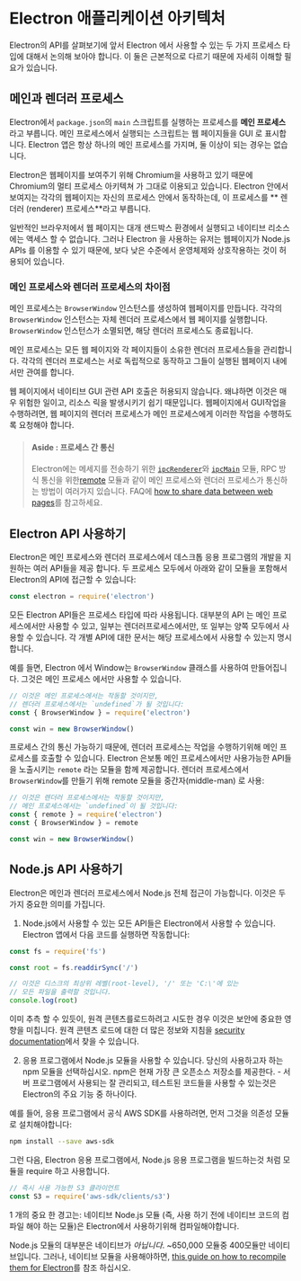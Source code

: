 # Electron 애플리케이션 아키텍처

Electron의 API를 살펴보기에 앞서 Electron 에서 사용할 수 있는 두 가지 프로세스 타입에 대해서 논의해 보아야 합니다. 이 둘은 근본적으로 다르기 때문에 자세히 이해할 필요가 있습니다.

## 메인과 렌더러 프로세스

Electron에서 `package.json`의 `main` 스크립트를 실행하는 프로세스를 **메인 프로세스**라고 부릅니다. 메인 프로세스에서 실행되는 스크립트는 웹 페이지들을 GUI 로 표시합니다. Electron 앱은 항상 하나의 메인 프로세스를 가지며, 둘 이상이 되는 경우는 없습니다.

Electron은 웹페이지를 보여주기 위해 Chromium을 사용하고 있기 때문에 Chromium의 멀티 프로세스 아키텍쳐 가 그대로 이용되고 있습니다. Electron 안에서 보여지는 각각의 웹페이지는 자신의 프로세스 안에서 동작하는데, 이 프로세스를 ** 렌더러 (renderer) 프로세스**라고 부릅니다.

일반적인 브라우저에서 웹 페이지는 대개 샌드박스 환경에서 실행되고 네이티브 리소스에는 액세스 할 수 없습니다. 그러나 Electron 을 사용하는 유저는 웹페이지가 Node.js APIs 를 이용할 수 있기 때문에, 보다 낮은 수준에서 운영체제와 상호작용하는 것이 허용되어 있습니다.

### 메인 프로세스와 렌더러 프로세스의 차이점

메인 프로세스는 `BrowserWindow` 인스턴스를 생성하여 웹페이지를 만듭니다. 각각의 `BrowserWindow` 인스턴스는 자체 렌더러 프로세스에서 웹 페이지를 실행합니다. `BrowserWindow` 인스턴스가 소멸되면, 해당 렌더러 프로세스도 종료됩니다.

메인 프로세스는 모든 웹 페이지와 각 페이지들이 소유한 렌더러 프로세스들을 관리합니다. 각각의 렌더러 프로세스는 서로 독립적으로 동작하고 그들이 실행된 웹페이지 내에서만 관여를 합니다.

웹 페이지에서 네이티브 GUI 관련 API 호출은 허용되지 않습니다. 왜냐하면 이것은 매우 위험한 일이고, 리소스 릭을 발생시키기 쉽기 때문입니다. 웹페이지에서 GUI작업을 수행하려면, 웹 페이지의 렌더러 프로세스가 메인 프로세스에게 이러한 작업을 수행하도록 요청해야 합니다.

> #### Aside : 프로세스 간 통신
> 
> Electron에는 메세지를 전송하기 위한 [`ipcRenderer`](../api/ipc-renderer.md)와 [`ipcMain`](../api/ipc-main.md) 모듈, RPC 방식 통신을 위한[remote](../api/remote.md) 모듈과 같이 메인 프로세스와 렌더러 프로세스가 통신하는 방법이 여러가지 있습니다. FAQ에 [how to share data between web pages](../faq.md#how-to-share-data-between-web-pages)를 참고하세요.

## Electron API 사용하기

Electron은 메인 프로세스와 렌더러 프로세스에서 데스크톱 응용 프로그램의 개발을 지원하는 여러 API들을 제공 합니다. 두 프로세스 모두에서 아래와 같이 모듈을 포함해서 Electron의 API에 접근할 수 있습니다:

```javascript
const electron = require('electron')
```

모든 Electron API들은 프로세스 타입에 따라 사용됩니다. 대부분의 API 는 메인 프로세스에서만 사용할 수 있고, 일부는 렌더러프로세스에서만, 또 일부는 양쪽 모두에서 사용할 수 있습니다. 각 개별 API에 대한 문서는 해당 프로세스에서 사용할 수 있는지 명시합니다.

예를 들면, Electron 에서 Window는 `BrowserWindow` 클래스를 사용하여 만들어집니다. 그것은 메인 프로세스 에서만 사용할 수 있습니다.

```javascript
// 이것은 메인 프로세스에서는 작동할 것이지만,
// 렌더러 프로세스에서는 `undefined`가 될 것입니다:
const { BrowserWindow } = require('electron')

const win = new BrowserWindow()
```

프로세스 간의 통신 가능하기 때문에, 렌더러 프로세스는 작업을 수행하기위해 메인 프로세스를 호출할 수 있습니다. Electron 은보통 메인 프로세스에서만 사용가능한 API들을 노출시키는 `remote` 라는 모듈을 함께 제공합니다. 렌더러 프로세스에서 `BrowserWindow`를 만들기 위해 remote 모듈을 중간자(middle-man) 로 사용:

```javascript
// 이것은 렌더러 프로세스에서는 작동할 것이지만,
// 메인 프로세스에서는 `undefined`이 될 것입니다:
const { remote } = require('electron')
const { BrowserWindow } = remote

const win = new BrowserWindow()
```

## Node.js API 사용하기

Electron은 메인과 렌더러 프로세스에서 Node.js 전체 접근이 가능합니다. 이것은 두가지 중요한 의미를 가집니다.

1) Node.js에서 사용할 수 있는 모든 API들은 Electron에서 사용할 수 있습니다. Electron 앱에서 다음 코드를 실행하면 작동합니다:

```javascript
const fs = require('fs')

const root = fs.readdirSync('/')

// 이것은 디스크의 최상위 레벨(root-level), '/' 또는 'C:\'에 있는
// 모든 파일을 출력할 것입니다.
console.log(root)
```

이미 추측 할 수 있듯이, 원격 콘텐츠를로드하려고 시도한 경우 이것은 보안에 중요한 영향을 미칩니다. 원격 콘텐츠 로드에 대한 더 많은 정보와 지침을 [security documentation](./security.md)에서 찾을 수 있습니다.

2) 응용 프로그램에서 Node.js 모듈을 사용할 수 있습니다. 당신의 사용하고자 하는 npm 모듈을 선택하십시오. npm은 현재 가장 큰 오픈소스 저장소를 제공한다. - 서버 프로그램에서 사용되는 잘 관리되고, 테스트된 코드들을 사용할 수 있는것은 Electron의 주요 기능 중 하나이다.

예를 들어, 응용 프로그램에서 공식 AWS SDK를 사용하려면, 먼저 그것을 의존성 모듈로 설치해야합니다:

```sh
npm install --save aws-sdk
```

그런 다음, Electron 응용 프로그램에서, Node.js 응용 프로그램을 빌드하는것 처럼 모듈을 require 하고 사용합니다.

```javascript
// 즉시 사용 가능한 S3 클라이언트
const S3 = require('aws-sdk/clients/s3')
```

1 개의 중요 한 경고는: 네이티브 Node.js 모듈 (즉, 사용 하기 전에 네이티브 코드의 컴파일 해야 하는 모듈)은 Electron에서 사용하기위해 컴파일해야합니다. 

Node.js 모듈의 대부분은 네이티브가 *아닙니다*. ~650,000 모듈중 400모듈만 네이티브입니다. 그러나, 네이티브 모듈을 사용해야하면, [this guide on how to recompile them for Electron](./using-native-node-modules.md)를 참조 하십시오.